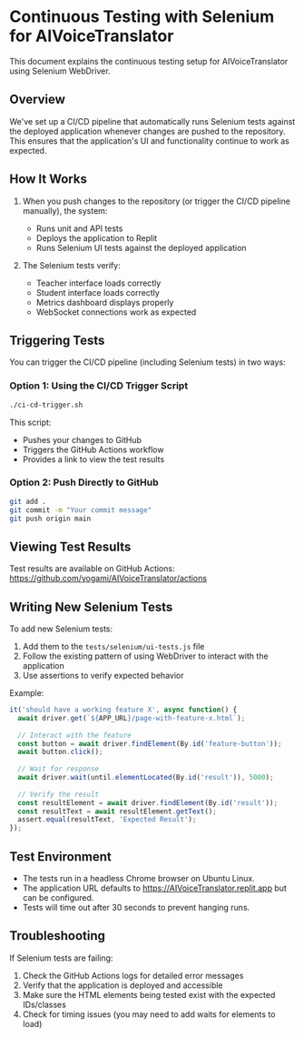 # Continuous Testing with Selenium for AIVoiceTranslator

This document explains the continuous testing setup for AIVoiceTranslator using Selenium WebDriver.

## Overview

We've set up a CI/CD pipeline that automatically runs Selenium tests against the deployed application whenever changes are pushed to the repository. This ensures that the application's UI and functionality continue to work as expected.

## How It Works

1. When you push changes to the repository (or trigger the CI/CD pipeline manually), the system:
   - Runs unit and API tests
   - Deploys the application to Replit
   - Runs Selenium UI tests against the deployed application

2. The Selenium tests verify:
   - Teacher interface loads correctly
   - Student interface loads correctly 
   - Metrics dashboard displays properly
   - WebSocket connections work as expected

## Triggering Tests

You can trigger the CI/CD pipeline (including Selenium tests) in two ways:

### Option 1: Using the CI/CD Trigger Script

```bash
./ci-cd-trigger.sh
```

This script:
- Pushes your changes to GitHub
- Triggers the GitHub Actions workflow
- Provides a link to view the test results

### Option 2: Push Directly to GitHub

```bash
git add .
git commit -m "Your commit message"
git push origin main
```

## Viewing Test Results

Test results are available on GitHub Actions:
https://github.com/yogami/AIVoiceTranslator/actions

## Writing New Selenium Tests

To add new Selenium tests:

1. Add them to the `tests/selenium/ui-tests.js` file
2. Follow the existing pattern of using WebDriver to interact with the application
3. Use assertions to verify expected behavior

Example:

```javascript
it('should have a working feature X', async function() {
  await driver.get(`${APP_URL}/page-with-feature-x.html`);
  
  // Interact with the feature
  const button = await driver.findElement(By.id('feature-button'));
  await button.click();
  
  // Wait for response
  await driver.wait(until.elementLocated(By.id('result')), 5000);
  
  // Verify the result
  const resultElement = await driver.findElement(By.id('result'));
  const resultText = await resultElement.getText();
  assert.equal(resultText, 'Expected Result');
});
```

## Test Environment

- The tests run in a headless Chrome browser on Ubuntu Linux.
- The application URL defaults to https://AIVoiceTranslator.replit.app but can be configured.
- Tests will time out after 30 seconds to prevent hanging runs.

## Troubleshooting

If Selenium tests are failing:

1. Check the GitHub Actions logs for detailed error messages
2. Verify that the application is deployed and accessible
3. Make sure the HTML elements being tested exist with the expected IDs/classes
4. Check for timing issues (you may need to add waits for elements to load)